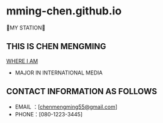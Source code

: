 # mming-chen.github.io

👾MY STATION👾

## THIS IS CHEN MENGMING

[WHERE I AM](https://www.imc.hokudai.ac.jp/)

- MAJOR IN INTERNATIONAL MEDIA

## CONTACT INFORMATION AS FOLLOWS

- EMAIL ：[chenmengming55@gmail.com]
- PHONE：[080-1223-3445]
